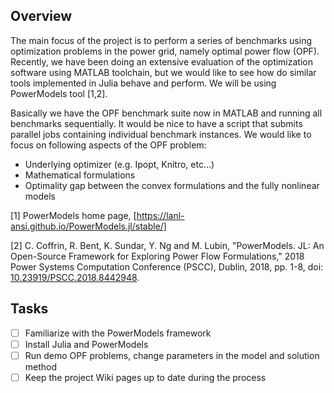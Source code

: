 ## Overview

The main focus of the project is to perform a series of benchmarks using optimization problems in the power grid, namely optimal power flow (OPF).
Recently, we have been doing an extensive evaluation of the optimization software using MATLAB toolchain, but we would like to see how do similar
tools implemented in Julia behave and perform. We will be using PowerModels tool [1,2].

Basically we have the OPF benchmark suite now in MATLAB and running all benchmarks sequentially. It would be nice to have a script that submits
parallel jobs containing individual benchmark instances. We would like to focus on following aspects of the OPF problem:
* Underlying optimizer (e.g. Ipopt, Knitro, etc...)
* Mathematical formulations
* Optimality gap between the convex formulations and the fully nonlinear models
    
[1] PowerModels home page, [https://lanl-ansi.github.io/PowerModels.jl/stable/]

[2] C. Coffrin, R. Bent, K. Sundar, Y. Ng and M. Lubin, "PowerModels. JL: An Open-Source Framework for Exploring Power Flow Formulations," 2018 Power Systems Computation Conference (PSCC), Dublin, 2018, pp. 1-8, doi: [10.23919/PSCC.2018.8442948](https://ieeexplore.ieee.org/document/8442948).

## Tasks
- [ ] Familiarize with the PowerModels framework
- [ ] Install Julia and PowerModels
- [ ] Run demo OPF problems, change parameters in the model and solution method
- [ ] Keep the project Wiki pages up to date during the process
